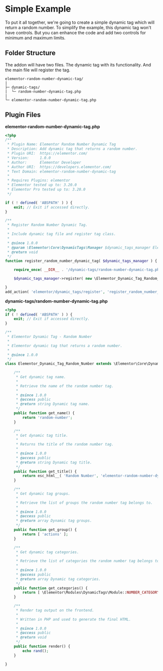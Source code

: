 # Simple Example

<Badge type="tip" vertical="top" text="Elementor Core" /> <Badge type="warning" vertical="top" text="Advanced" />

To put it all together, we're going to create a simple dynamic tag which will return a random number. To simplify the example, this dynamic tag won't have controls. But you can enhance the code and add two controls for minimum and maximum limits.

## Folder Structure

The addon will have two files. The dynamic tag with its functionality. And the main file will register the tag.

```
elementor-random-number-dynamic-tag/
|
├─ dynamic-tags/
|  └─ random-number-dynamic-tag.php
|
└─ elementor-random-number-dynamic-tag.php
```

## Plugin Files

**elementor-random-number-dynamic-tag.php**

```php
<?php
/**
 * Plugin Name: Elementor Random Number Dynamic Tag
 * Description: Add dynamic tag that returns a random number.
 * Plugin URI:  https://elementor.com/
 * Version:     1.0.0
 * Author:      Elementor Developer
 * Author URI:  https://developers.elementor.com/
 * Text Domain: elementor-random-number-dynamic-tag
 *
 * Requires Plugins: elementor
 * Elementor tested up to: 3.20.0
 * Elementor Pro tested up to: 3.20.0
 */

if ( ! defined( 'ABSPATH' ) ) {
	exit; // Exit if accessed directly.
}

/**
 * Register Random Number Dynamic Tag.
 *
 * Include dynamic tag file and register tag class.
 *
 * @since 1.0.0
 * @param \Elementor\Core\DynamicTags\Manager $dynamic_tags_manager Elementor dynamic tags manager.
 * @return void
 */
function register_random_number_dynamic_tag( $dynamic_tags_manager ) {

	require_once( __DIR__ . '/dynamic-tags/random-number-dynamic-tag.php' );

	$dynamic_tags_manager->register( new \Elementor_Dynamic_Tag_Random_Number );

}
add_action( 'elementor/dynamic_tags/register', 'register_random_number_dynamic_tag' );
```

**dynamic-tags/random-number-dynamic-tag.php**

```php
<?php
if ( ! defined( 'ABSPATH' ) ) {
	exit; // Exit if accessed directly.
}

/**
 * Elementor Dynamic Tag - Random Number
 *
 * Elementor dynamic tag that returns a random number.
 *
 * @since 1.0.0
 */
class Elementor_Dynamic_Tag_Random_Number extends \Elementor\Core\DynamicTags\Tag {

	/**
	 * Get dynamic tag name.
	 *
	 * Retrieve the name of the random number tag.
	 *
	 * @since 1.0.0
	 * @access public
	 * @return string Dynamic tag name.
	 */
	public function get_name() {
		return 'random-number';
	}

	/**
	 * Get dynamic tag title.
	 *
	 * Returns the title of the random number tag.
	 *
	 * @since 1.0.0
	 * @access public
	 * @return string Dynamic tag title.
	 */
	public function get_title() {
		return esc_html__( 'Random Number', 'elementor-random-number-dynamic-tag' );
	}

	/**
	 * Get dynamic tag groups.
	 *
	 * Retrieve the list of groups the random number tag belongs to.
	 *
	 * @since 1.0.0
	 * @access public
	 * @return array Dynamic tag groups.
	 */
	public function get_group() {
		return [ 'actions' ];
	}

	/**
	 * Get dynamic tag categories.
	 *
	 * Retrieve the list of categories the random number tag belongs to.
	 *
	 * @since 1.0.0
	 * @access public
	 * @return array Dynamic tag categories.
	 */
	public function get_categories() {
		return [ \Elementor\Modules\DynamicTags\Module::NUMBER_CATEGORY ];
	}

	/**
	 * Render tag output on the frontend.
	 *
	 * Written in PHP and used to generate the final HTML.
	 *
	 * @since 1.0.0
	 * @access public
	 * @return void
	 */
	public function render() {
		echo rand();
	}

}
```
